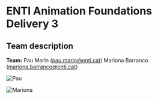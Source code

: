 # ENTI Animation Foundations Delivery 3



## Team description
**Team:** 
    Pau Marín (pau.marin@enti.cat) 
    Mariona Barranco (mariona.barranco@enti.cat)
    
![Pau](https://i.imgur.com/L5nre9v.png)

![Mariona](https://i.imgur.com/xHU9dd0.png)
